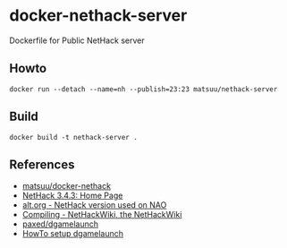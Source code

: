 docker-nethack-server
======================

Dockerfile for Public NetHack server

## Howto

    docker run --detach --name=nh --publish=23:23 matsuu/nethack-server

## Build

    docker build -t nethack-server .

## References

- [matsuu/docker-nethack](https://github.com/matsuu/docker-nethack)
- [NetHack 3.4.3: Home Page](http://www.nethack.org/)
- [alt.org - NetHack version used on NAO](http://alt.org/nethack/naonh.php)
- [Compiling - NetHackWiki, the NetHackWiki](http://nethackwiki.com/wiki/Compiling)
- [paxed/dgamelaunch](https://github.com/paxed/dgamelaunch)
- [HowTo setup dgamelaunch](http://nethackwiki.com/wiki/User:Paxed/HowTo_setup_dgamelaunch)
